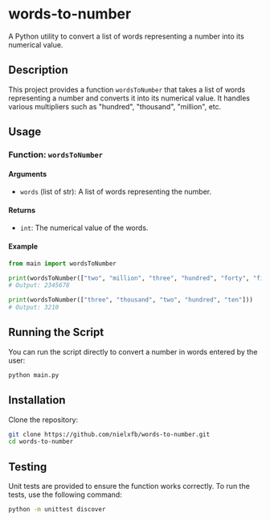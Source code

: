 # words-to-number

A Python utility to convert a list of words representing a number into its numerical value.

## Description

This project provides a function `wordsToNumber` that takes a list of words representing a number and converts it into its numerical value. It handles various multipliers such as "hundred", "thousand", "million", etc.

## Usage

### Function: `wordsToNumber`

#### Arguments

- `words` (list of str): A list of words representing the number.

#### Returns

- `int`: The numerical value of the words.

#### Example

```python
from main import wordsToNumber

print(wordsToNumber(["two", "million", "three", "hundred", "forty", "five", "thousand", "six", "hundred", "seventy", "eight"]))
# Output: 2345678

print(wordsToNumber(["three", "thousand", "two", "hundred", "ten"]))
# Output: 3210
```

## Running the Script
You can run the script directly to convert a number in words entered by the user:
```python
python main.py
```

## Installation
Clone the repository:
```bash
git clone https://github.com/nielxfb/words-to-number.git
cd words-to-number
```

## Testing
Unit tests are provided to ensure the function works correctly. To run the tests, use the following command:
```bash
python -m unittest discover
```
